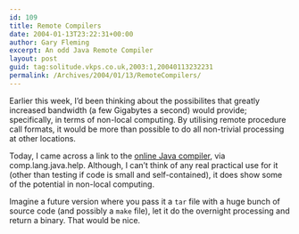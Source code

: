 ```yaml
---
id: 109
title: Remote Compilers
date: 2004-01-13T23:22:31+00:00
author: Gary Fleming
excerpt: An odd Java Remote Compiler
layout: post
guid: tag:solitude.vkps.co.uk,2003:1,20040113232231
permalink: /Archives/2004/01/13/RemoteCompilers/
---
```

Earlier this week, I&#8217;d been thinking about the possibilites that greatly increased bandwidth (a few Gigabytes a second) would provide; specifically, in terms of non-local computing. By utilising remote procedure call formats, it would be more than possible to do all non-trivial processing at other locations.

Today, I came across a link to the [online Java compiler](http://www.physci.org/javac.jsp), via comp.lang.java.help. Although, I can&#8217;t think of any real practical use for it (other than testing if code is small and self-contained), it does show some of the potential in non-local computing.

Imagine a future version where you pass it a `tar` file with a huge bunch of source code (and possibly a `make` file), let it do the overnight processing and return a binary. That would be nice.